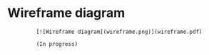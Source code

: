 # Wireframe diagram
             
             [![Wireframe diagram](wireframe.png)](wireframe.pdf)
             
             (In progress)